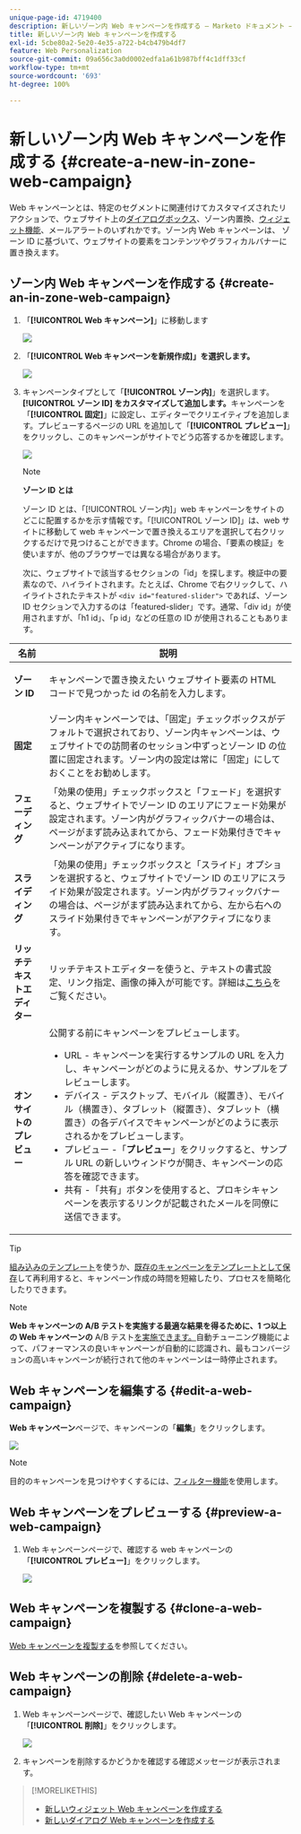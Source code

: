```yaml
---
unique-page-id: 4719400
description: 新しいゾーン内 Web キャンペーンを作成する — Marketo ドキュメント — 製品ドキュメント
title: 新しいゾーン内 Web キャンペーンを作成する
exl-id: 5cbe80a2-5e20-4e35-a722-b4cb479b4df7
feature: Web Personalization
source-git-commit: 09a656c3a0d0002edfa1a61b987bff4c1dff33cf
workflow-type: tm+mt
source-wordcount: '693'
ht-degree: 100%

---
```


# 新しいゾーン内 Web キャンペーンを作成する {#create-a-new-in-zone-web-campaign}

Web キャンペーンとは、特定のセグメントに関連付けてカスタマイズされたリアクションで、ウェブサイト上の[ダイアログボックス](/help/marketo/product-docs/web-personalization/working-with-web-campaigns/create-a-new-dialog-web-campaign.md)、ゾーン内置換、[ウィジェット機能](/help/marketo/product-docs/web-personalization/working-with-web-campaigns/create-a-new-widget-web-campaign.md)、メールアラートのいずれかです。ゾーン内 Web キャンペーンは、 ゾーン ID に基づいて、ウェブサイトの要素をコンテンツやグラフィカルバナーに置き換えます。

## ゾーン内 Web キャンペーンを作成する {#create-an-in-zone-web-campaign}

1. 「**[!UICONTROL Web キャンペーン]**」に移動します

   ![](assets/image2016-8-18-15-3a54-3a21.png)

1. 「**[!UICONTROL Web キャンペーンを新規作成]」を選択します。**

   ![](assets/create-new-web-campaign-hand.png)

1. キャンペーンタイプとして「**[!UICONTROL ゾーン内]**」を選択します。**[!UICONTROL ゾーン ID] をカスタマイズして追加します。**&#x200B;キャンペーンを「**[!UICONTROL 固定]**」に設定し、エディターでクリエイティブを追加します。プレビューするページの URL を追加して「**[!UICONTROL プレビュー]**」をクリックし、このキャンペーンがサイトでどう応答するかを確認します。

   ![](assets/new-3-1.png)

   >[!NOTE]
   >
   >**ゾーン ID とは**
   >
   >ゾーン ID とは、「[!UICONTROL ゾーン内]」web キャンペーンをサイトのどこに配置するかを示す情報です。「[!UICONTROL ゾーン ID]」は、web サイトに移動して web キャンペーンで置き換えるエリアを選択して右クリックするだけで見つけることができます。Chrome の場合、「要素の検証」を使いますが、他のブラウザーでは異なる場合があります。
   >
   >次に、ウェブサイトで該当するセクションの「id」を探します。検証中の要素なので、ハイライトされます。たとえば、Chrome で右クリックして、ハイライトされたテキストが `<div id="featured-slider">` であれば、ゾーン ID セクションで入力するのは「featured-slider」です。通常、「div id」が使用されますが、「h1 id」、「p id」などの任意の ID が使用されることもあります。

<table>
 <thead>
  <tr>
   <th colspan="1" rowspan="1">名前</th>
   <th colspan="1" rowspan="1">説明</th>
  </tr>
 </thead>
 <tbody>
  <tr>
   <td colspan="1" rowspan="1"><strong> ゾーン ID </strong></td>
   <td colspan="1" rowspan="1"><p>キャンペーンで置き換えたい ウェブサイト要素の HTML コードで見つかった id の名前を入力します。</p></td>
  </tr>
  <tr>
   <td colspan="1" rowspan="1"><p><strong> 固定 </strong></p></td>
   <td colspan="1" rowspan="1">ゾーン内キャンペーンでは、「固定」チェックボックスがデフォルトで選択されており、ゾーン内キャンペーンは、ウェブサイトでの訪問者のセッション中ずっとゾーン ID の位置に固定されます。ゾーン内の設定は常に「固定」にしておくことをお勧めします。</td>
  </tr>
  <tr>
   <td colspan="1" rowspan="1"><p><strong> フェーディング</strong> </p></td>
   <td colspan="1" rowspan="1">「効果の使用」チェックボックスと「フェード」を選択すると、ウェブサイトでゾーン ID のエリアにフェード効果が設定されます。ゾーン内がグラフィックバナーの場合は、ページがまず読み込まれてから、フェード効果付きでキャンペーンがアクティブになります。</td>
  </tr>
  <tr>
   <td colspan="1"><strong>スライディング</strong></td>
   <td colspan="1">「効果の使用」チェックボックスと「スライド」オプションを選択すると、ウェブサイトでゾーン ID のエリアにスライド効果が設定されます。ゾーン内がグラフィックバナーの場合は、ページがまず読み込まれてから、左から右へのスライド効果付きでキャンペーンがアクティブになります。</td>
  </tr>
  <tr>
   <td colspan="1"><strong> リッチテキストエディター  </strong></td>
   <td colspan="1">リッチテキストエディターを使うと、テキストの書式設定、リンク指定、画像の挿入が可能です。詳細は<a href="/help/marketo/product-docs/web-personalization/working-with-web-campaigns/using-the-web-personalization-rich-text-editor.md">こちら</a>をご覧ください。</td>
  </tr>
  <tr>
   <td colspan="1"><strong> オンサイトのプレビュー   </strong></td>
   <td colspan="1">公開する前にキャンペーンをプレビューします。<br>
    <ul>
     <li> URL - キャンペーンを実行するサンプルの URL を入力し、キャンペーンがどのように見えるか、サンプルをプレビューします。</li>
     <li>デバイス - デスクトップ、モバイル（縦置き）、モバイル（横置き）、タブレット（縦置き）、タブレット（横置き）の各デバイスでキャンペーンがどのように表示されるかをプレビューします。</li>
     <li> プレビュー -「<strong>プレビュー</strong>」をクリックすると、サンプル URL の新しいウィンドウが開き、キャンペーンの応答を確認できます。</li>
     <li> 共有 -「共有」ボタンを使用すると、プロキシキャンペーンを表示するリンクが記載されたメールを同僚に送信できます。</li>
    </ul></td>
  </tr>
 </tbody>
</table>

>[!TIP]
>
>[組み込みのテンプレート](/help/marketo/product-docs/web-personalization/using-templates/using-templates-to-create-web-campaigns.md)を使うか、[既存のキャンペーンをテンプレートとして保存](/help/marketo/product-docs/web-personalization/using-templates/using-templates-to-create-web-campaigns.md)して再利用すると、キャンペーン作成の時間を短縮したり、プロセスを簡略化したりできます。

>[!NOTE]
>
>**Web キャンペーンの A/B テストを実施する最適な結果を得るために、1 つ以上の Web キャンペーンの** A/B テスト[を実施できます。](/help/marketo/product-docs/web-personalization/working-with-web-campaigns/ab-test-your-web-campaign.md)自動チューニング機能によって、パフォーマンスの良いキャンペーンが自動的に認識され、最もコンバージョンの高いキャンペーンが続行されて他のキャンペーンは一時停止されます。

## Web キャンペーンを編集する {#edit-a-web-campaign}

**Web キャンペーン**&#x200B;ページで、キャンペーンの「**編集**」をクリックします。

![](assets/in-zone-web-campaign-edit.png)

>[!NOTE]
>
>目的のキャンペーンを見つけやすくするには、[フィルター機能](/help/marketo/product-docs/web-personalization/working-with-web-campaigns/filter-web-campaigns.md)を使用します。

## Web キャンペーンをプレビューする {#preview-a-web-campaign}

1. Web キャンペーンページで、確認する web キャンペーンの「**[!UICONTROL プレビュー]**」をクリックします。

   ![](assets/in-zone-web-campaign-preview.png)

## Web キャンペーンを複製する {#clone-a-web-campaign}

[Web キャンペーンを複製する](/help/marketo/product-docs/web-personalization/working-with-web-campaigns/clone-a-web-campaign.md)を参照してください。

## Web キャンペーンの削除 {#delete-a-web-campaign}

1. Web キャンペーンページで、確認したい Web キャンペーンの「**[!UICONTROL 削除]**」をクリックします。

   ![](assets/in-zone-web-campaign-delete.png)

1. キャンペーンを削除するかどうかを確認する確認メッセージが表示されます。

>[!MORELIKETHIS]
>
>* [新しいウィジェット Web キャンペーンを作成する](/help/marketo/product-docs/web-personalization/working-with-web-campaigns/create-a-new-widget-web-campaign.md)
>* [新しいダイアログ Web キャンペーンを作成する](/help/marketo/product-docs/web-personalization/working-with-web-campaigns/create-a-new-dialog-web-campaign.md)
